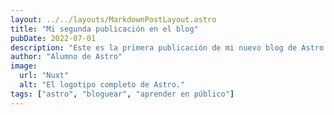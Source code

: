 ```yaml
---
layout: ../../layouts/MarkdownPostLayout.astro
title: "Mi segunda publicación en el blog"
pubDate: 2022-07-01
description: "Este es la primera publicación de mi nuevo blog de Astro."
author: "Alumno de Astro"
image:
  url: "Nuxt"
  alt: "El logotipo completo de Astro."
tags: ["astro", "bloguear", "aprender en público"]
---
```

